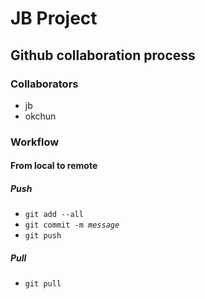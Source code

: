 # JB Project

## Github collaboration process

### Collaborators
* jb
* okchun

### Workflow

#### From local to remote
##### Push

* `git add --all`
* <code>git commit -m *message*</code>
* `git push`

##### Pull

* `git pull`
